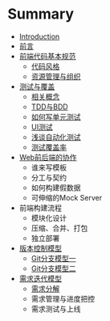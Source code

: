 # Summary

* [Introduction](intro.md)
* [前言](qian_yan.md)
* [前端代码基本规范](qian_duan_dai_ma_ji_ben_gui_fan.md)
   * [代码风格](dai_ma_feng_ge.md)
   * [资源管理与组织](zi_yuan_guan_li_yu_zu_zhi.md)
* [测试与覆盖](ce_shi_yu_fu_gai.md)
   * [相关概念](xiang_guan_gai_nian.md)
   * [TDD与BDD](tddyu_bdd.md)
   * [如何写单元测试](ru_he_xie_dan_yuan_ce_shi.md)
   * [UI测试](uice_shi.md)
   * [浅谈自动化测试](qian_tan_zi_dong_hua_ce_shi.md)
   * [测试覆盖率](ce_shi_fu_gai_lv.md)
* [Web前后端的协作](webqian_hou_duan_de_xie_zuo.md)
   * 谁来写模板
   * 分工与契约
   * 如何构建假数据
   * 可伸缩的Mock Server
* 前端构建流程
   * 模块化设计
   * 压缩、合并、打包
   * 独立部署
* [版本控制模型](ban_ben_kong_zhi_mo_xing.md)
   * [Git分支模型一](gitfen_zhi_mo_xing_yi.md)
   * [Git分支模型二](gitfen_zhi_mo_xing_er.md)
* [需求迭代模型](xu_qiu_die_dai_mo_xing.md)
   * [需求分解](xu_qiu_fen_jie.md)
   * 需求管理与进度把控
   * 需求测试与上线

